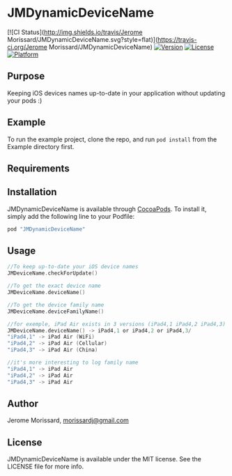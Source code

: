 # JMDynamicDeviceName

[![CI Status](http://img.shields.io/travis/Jerome Morissard/JMDynamicDeviceName.svg?style=flat)](https://travis-ci.org/Jerome Morissard/JMDynamicDeviceName)
[![Version](https://img.shields.io/cocoapods/v/JMDynamicDeviceName.svg?style=flat)](http://cocoapods.org/pods/JMDynamicDeviceName)
[![License](https://img.shields.io/cocoapods/l/JMDynamicDeviceName.svg?style=flat)](http://cocoapods.org/pods/JMDynamicDeviceName)
[![Platform](https://img.shields.io/cocoapods/p/JMDynamicDeviceName.svg?style=flat)](http://cocoapods.org/pods/JMDynamicDeviceName)

## Purpose

Keeping iOS devices names up-to-date in your application without updating your pods :)

## Example

To run the example project, clone the repo, and run `pod install` from the Example directory first.

## Requirements

## Installation

JMDynamicDeviceName is available through [CocoaPods](http://cocoapods.org). To install
it, simply add the following line to your Podfile:

```ruby
pod "JMDynamicDeviceName"
```
## Usage

```swift
//To keep up-to-date your iOS device names 
JMDeviceName.checkForUpdate()

//To get the exact device name 
JMDeviceName.deviceName()

//To get the device family name
JMDeviceName.deviceFamilyName()

//for exemple, iPad Air exists in 3 versions (iPad4,1 iPad4,2 iPad4,3)
JMDeviceName.deviceName() -> iPad4,1 or iPad4,2 or iPad4,3/
"iPad4,1" -> iPad Air (WiFi)
"iPad4,2" -> iPad Air (Cellular)
"iPad4,3" -> iPad Air (China)

//it's more interesting to log family name
"iPad4,1" -> iPad Air
"iPad4,2" -> iPad Air
"iPad4,3" -> iPad Air
```


## Author

Jerome Morissard, morissardj@gmail.com

## License

JMDynamicDeviceName is available under the MIT license. See the LICENSE file for more info.
